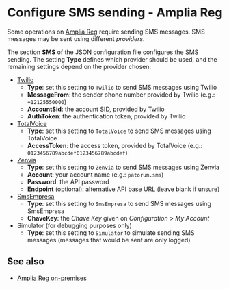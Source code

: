 ﻿# Configure SMS sending - Amplia Reg

Some operations on [Amplia Reg](../index.md) require sending SMS messages. SMS messages may be sent using different *providers*.

The section **SMS** of the JSON configuration file configures the SMS sending. The setting **Type** defines which provider should be used, and the remaining settings depend on the provider chosen:

* [Twilio](https://www.twilio.com/)
  * **Type**: set this setting to `Twilio` to send SMS messages using Twilio
  * **MessageFrom**: the sender phone number provided by Twilio (e.g.: `+12125550000`)
  * **AccountSid**: the account SID, provided by Twilio
  * **AuthToken**: the authentication token, provided by Twilio
* [TotalVoice](https://totalvoice.com.br/)
  * **Type**: set this setting to `TotalVoice` to send SMS messages using TotalVoice
  * **AccessToken**: the access token, provided by TotalVoice (e.g.: `0123456789abcdef0123456789abcdef`)
* [Zenvia](https://www.zenvia.com/)
  * **Type**: set this setting to `Zenvia` to send SMS messages using Zenvia
  * **Account**: your account name (e.g.: `patorum.sms`)
  * **Password**: the API password
  * **Endpoint** (optional): alternative API base URL (leave blank if unsure)
* [SmsEmpresa](https://www.smsempresa.com.br/)
  * **Type**: set this setting to `SmsEmpresa` to send SMS messages using SmsEmpresa
  * **ChaveKey**: the *Chave Key* given on *Configuration* &gt; *My Account*
* Simulator (for debugging purposes only)
  * **Type**: set this setting to `Simulator` to simulate sending SMS messages (messages that would be sent are only logged)

## See also

* [Amplia Reg on-premises](index.md)
